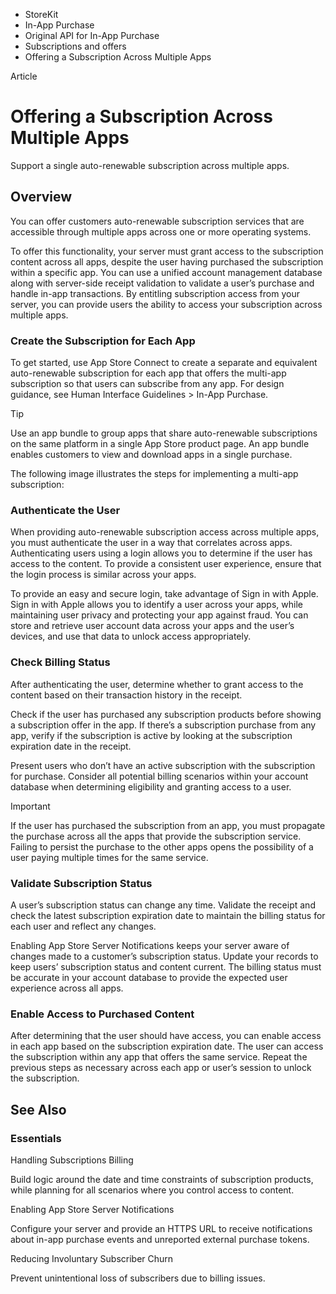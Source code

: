 

- StoreKit
- In-App Purchase
- Original API for In-App Purchase
- Subscriptions and offers
-  Offering a Subscription Across Multiple Apps 

Article

# Offering a Subscription Across Multiple Apps

Support a single auto-renewable subscription across multiple apps.

## Overview

You can offer customers auto-renewable subscription services that are accessible through multiple apps across one or more operating systems.

To offer this functionality, your server must grant access to the subscription content across all apps, despite the user having purchased the subscription within a specific app. You can use a unified account management database along with server-side receipt validation to validate a user’s purchase and handle in-app transactions. By entitling subscription access from your server, you can provide users the ability to access your subscription across multiple apps.

### Create the Subscription for Each App

To get started, use App Store Connect to create a separate and equivalent auto-renewable subscription for each app that offers the multi-app subscription so that users can subscribe from any app. For design guidance, see Human Interface Guidelines > In-App Purchase.

Tip

Use an app bundle to group apps that share auto-renewable subscriptions on the same platform in a single App Store product page. An app bundle enables customers to view and download apps in a single purchase.

The following image illustrates the steps for implementing a multi-app subscription:

### Authenticate the User

When providing auto-renewable subscription access across multiple apps, you must authenticate the user in a way that correlates across apps. Authenticating users using a login allows you to determine if the user has access to the content. To provide a consistent user experience, ensure that the login process is similar across your apps.

To provide an easy and secure login, take advantage of Sign in with Apple. Sign in with Apple allows you to identify a user across your apps, while maintaining user privacy and protecting your app against fraud. You can store and retrieve user account data across your apps and the user’s devices, and use that data to unlock access appropriately.

### Check Billing Status

After authenticating the user, determine whether to grant access to the content based on their transaction history in the receipt.

Check if the user has purchased any subscription products before showing a subscription offer in the app. If there’s a subscription purchase from any app, verify if the subscription is active by looking at the subscription expiration date in the receipt.

Present users who don’t have an active subscription with the subscription for purchase. Consider all potential billing scenarios within your account database when determining eligibility and granting access to a user.

Important

If the user has purchased the subscription from an app, you must propagate the purchase across all the apps that provide the subscription service. Failing to persist the purchase to the other apps opens the possibility of a user paying multiple times for the same service.

### Validate Subscription Status

A user’s subscription status can change any time. Validate the receipt and check the latest subscription expiration date to maintain the billing status for each user and reflect any changes.

Enabling App Store Server Notifications keeps your server aware of changes made to a customer’s subscription status. Update your records to keep users’ subscription status and content current. The billing status must be accurate in your account database to provide the expected user experience across all apps.

### Enable Access to Purchased Content

After determining that the user should have access, you can enable access in each app based on the subscription expiration date. The user can access the subscription within any app that offers the same service. Repeat the previous steps as necessary across each app or user’s session to unlock the subscription.

## See Also

### Essentials

Handling Subscriptions Billing

Build logic around the date and time constraints of subscription products, while planning for all scenarios where you control access to content.

Enabling App Store Server Notifications

Configure your server and provide an HTTPS URL to receive notifications about in-app purchase events and unreported external purchase tokens.

Reducing Involuntary Subscriber Churn

Prevent unintentional loss of subscribers due to billing issues.

